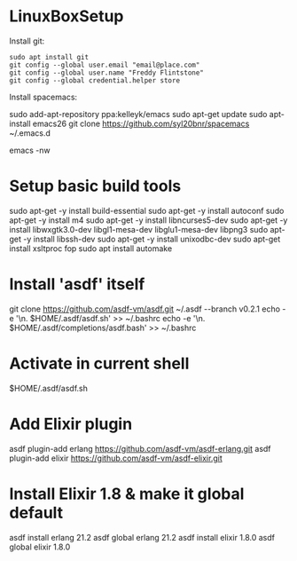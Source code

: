 # LinuxBoxSetup
Install git:

    sudo apt install git
    git config --global user.email "email@place.com"
    git config --global user.name "Freddy Flintstone"
    git config --global credential.helper store


Install spacemacs:

  sudo add-apt-repository ppa:kelleyk/emacs
  sudo apt-get update
  sudo apt-install emacs26
  git clone https://github.com/syl20bnr/spacemacs ~/.emacs.d

  emacs -nw

# Setup basic build tools
  sudo apt-get -y install build-essential
  sudo apt-get -y install autoconf
  sudo apt-get -y install m4
  sudo apt-get -y install libncurses5-dev
  sudo apt-get -y install libwxgtk3.0-dev libgl1-mesa-dev libglu1-mesa-dev libpng3
  sudo apt-get -y install libssh-dev
  sudo apt-get -y install unixodbc-dev
  sudo apt-get install xsltproc fop
  sudo apt install automake

# Install 'asdf' itself
  git clone https://github.com/asdf-vm/asdf.git ~/.asdf --branch v0.2.1
  echo -e '\n. $HOME/.asdf/asdf.sh' >> ~/.bashrc
  echo -e '\n. $HOME/.asdf/completions/asdf.bash' >> ~/.bashrc

# Activate in current shell
  $HOME/.asdf/asdf.sh

# Add Elixir plugin
  asdf plugin-add erlang https://github.com/asdf-vm/asdf-erlang.git
  asdf plugin-add elixir https://github.com/asdf-vm/asdf-elixir.git

# Install Elixir 1.8 & make it global default
  asdf install erlang 21.2
  asdf global erlang 21.2
  asdf install elixir 1.8.0
  asdf global elixir 1.8.0
